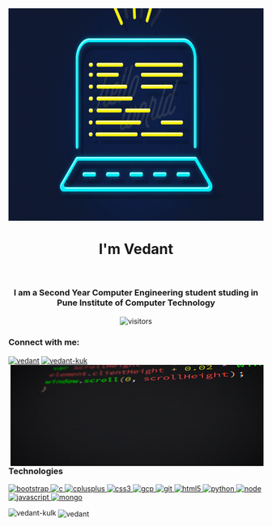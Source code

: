 <img align="center" alt="GIF" src="hello.gif" width="838" height="420"/>
<h1 align="center">I'm Vedant</h1>
<br />
<h3 align="center">I am a Second Year Computer Engineering student studing in Pune Institute of Computer Technology</h3>
<p align="center">
    <img align="center" alt="visitors" src="https://gpvc.arturio.dev/vedant-kulk" />
</p>

<h3 align="left">Connect with me:</h3>
<p align="left" >
<a href="https://twitter.com/VedantK68073869" target="blank"><img align="center" src="https://img.icons8.com/color/64/000000/twitter--v1.png" alt="vedant" height="50" width="50"></a>
<a href="https://www.linkedin.com/in/vedant007/" target="blank"><img align="center" src="https://img.icons8.com/color/64/000000/linkedin.png" alt="vedant-kuk" height="50" width="50"/></a>

 <img align="right"  alt="GIF" src="giphy.gif" width="500" height="200" />
</p>



<h3 align="left">Technologies</h3>
<p align="left" > 
 <a href="https://getbootstrap.com" target="_blank"> <img src="https://img.icons8.com/color/48/4a90e2/bootstrap.png" alt="bootstrap" width="50" height="50"/> </a>
 <a href="https://www.cprogramming.com/" target="_blank"> <img src="https://img.icons8.com/color/48/000000/c-programming.png" alt="c" width="50" height="50" /> </a> 
 <a href="https://www.w3schools.com/cpp/" target="_blank"> <img src="https://img.icons8.com/ios-filled/50/4a90e2/c-plus-plus-logo.png" alt="cplusplus" width="50" height="50"/> </a>
 <a href="https://www.w3schools.com/css/" target="_blank"> <img src="https://img.icons8.com/ios-filled/50/4a90e2/css3.png" alt="css3" width="50" height="50"/> </a>
 <a href="https://cloud.google.com" target="_blank"> <img src="https://www.vectorlogo.zone/logos/google_cloud/google_cloud-icon.svg" alt="gcp" width="50" height="50"/> </a> 
 <a href="https://git-scm.com/" target="_blank"> <img src="https://www.vectorlogo.zone/logos/git-scm/git-scm-icon.svg" alt="git" width="50" height="50"/> </a> 
 <a href="https://www.w3schools.com/html/" target="_blank"> <img src="https://img.icons8.com/color/64/000000/html-5.png" alt="html5" width="50" height="50"/> </a>
 <a href="https://www.python.org" target="_blank"> <img src="https://img.icons8.com/color/48/000000/python.png" alt="python" width="50" height="50"/> </a> 
 <a href="https://nodejs.org/en/" target="_blank"> <img src="https://cdn.iconscout.com/icon/free/png-512/node-js-1174925.png" alt="node" width="50" height="50"/> </a> 
 <a href="https://www.w3schools.com/js/DEFAULT.asp" target="_blank"> <img src="https://i.pinimg.com/originals/98/0b/a0/980ba07956ccfdf81b5060b1795cdcad.png" alt="javascript" width="50" height="50"/> </a> 
<a href="https://www.mongodb.com/2" target="_blank"> <img src="https://cdn.icon-icons.com/icons2/2415/PNG/512/mongodb_plain_wordmark_logo_icon_146423.png" alt="mongo" width="50" height="50"/> </a> 
  
</p>

<p><img align="left" src="https://github-readme-stats.vercel.app/api/top-langs/?username=vedant-kulk&layout=compact&hide=html" alt="vedant-kulk" /></p>

<p>&nbsp;<img align="center" src="https://github-readme-stats.vercel.app/api?username=vedant-kulk&show_icons=true&theme=gruvbox&count_private=true" alt="vedant" width="50%"/></p>
